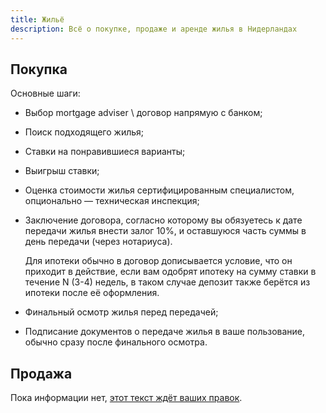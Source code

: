```yaml
---
title: Жильё
description: Всё о покупке, продаже и аренде жилья в Нидерландах
---
```


## Покупка

Основные шаги:

- Выбор mortgage adviser \ договор напрямую с банком;
- Поиск подходящего жилья;
- Ставки на понравившиеся варианты;
- Выигрыш ставки;
- Оценка стоимости жилья сертифицированным специалистом,
  опционально — техническая инспекция;
- Заключение договора, согласно которому вы обязуетесь к дате передачи
  жилья внести залог 10%, и оставшуюся часть суммы в день передачи (через нотариуса).

  Для ипотеки обычно в договор дописывается условие, что он приходит в действие,
  если вам одобрят ипотеку на сумму ставки в течение N (3-4) недель, в таком случае
  депозит также берётся из ипотеки после её оформления.
- Финальный осмотр жилья перед передачей;
- Подписание документов о передаче жилья в ваше пользование,
  обычно сразу после финального осмотра.

## Продажа

Пока информации нет, [этот текст ждёт ваших правок](https://github.com/ru-nl/faq/blob/master/content/house/_index.md).
